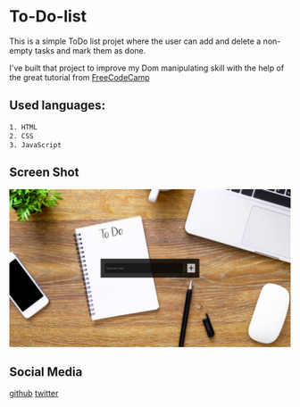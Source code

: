 # To-Do-list
This is a simple ToDo list projet where the user can add and delete a non-empty tasks and mark them as done.

I've built that project to improve my Dom manipulating skill with the help of the great tutorial from [FreeCodeCamp](https://www.youtube.com/watch?v=5fb2aPlgoys)

## Used languages:
    1. HTML
    2. CSS
    3. JavaScript

## Screen Shot

![To-Do list](todo-screen-shot.png)

## Social Media

[github](https://github.com/AnouarBF)
[twitter](https://twitter.com/magicbit2)